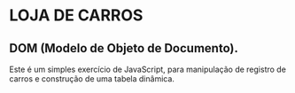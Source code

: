 # LOJA DE CARROS
 ## DOM (Modelo de Objeto de Documento).
Este é um simples exercício de JavaScript, para manipulação de registro de carros e construção de uma tabela dinâmica.

